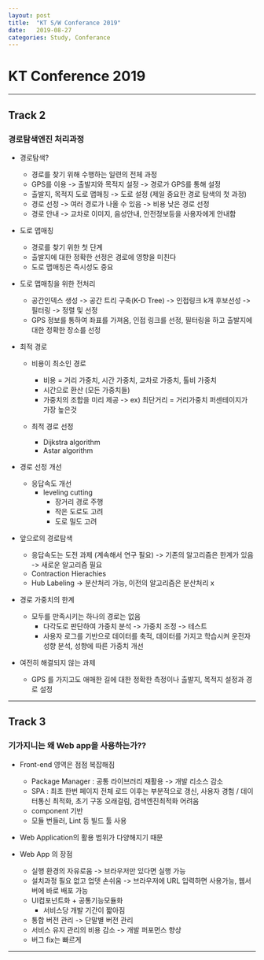 ```yaml
---
layout: post
title:  "KT S/W Conferance 2019"
date:   2019-08-27
categories: Study, Conferance
---
```


# KT Conference 2019

---

## Track 2

### 경로탐색엔진 처리과정

- 경로탐색?
    - 경로를 찾기 위해 수행하는 일련의 전체 과정
    - GPS를 이용 -> 출발지와 목적지 설정 -> 경로가 GPS를 통해 설정
    - 출발지, 목적지 도로 맵매칭 -> 도로 설정 (제일 중요한 경로 탐색의 첫 과정)
    - 경로 선정 -> 여러 경로가 나올 수 있음 -> 비용 낮은 경로 선정
    - 경로 안내 -> 교차로 이미지, 음성안내, 안전정보등을 사용자에게 안내함
    
- 도로 맵매칭
    - 경로를 찾기 위한 첫 단계
    - 출발지에 대한 정확한 선정은 경로에 영향을 미친다
    - 도로 맵매칭은 즉시성도 중요
    
- 도로 맵매칭을 위한 전처리
    - 공간인덱스 생성 -> 공간 트리 구축(K-D Tree) -> 인접링크 k개 후보선성 -> 필터링 -> 정렬 및 선정
    - GPS 정보를 통하여 좌표를 가져옴, 인접 링크를 선정, 필터링을 하고 출발지에 대한 정확한 장소를 선정

- 최적 경로
    - 비용이 최소인 경로
        - 비용 = 거리 가중치, 시간 가중치, 교차로 가중치, 톨비 가중치
        - 시간으로 환산 (모든 가중치들)
        - 가중치의 조합을 미리 제공 ->  ex) 최단거리 = 거리가중치 퍼센테이지가 가장 높은것
        
    - 최적 경로 선정
        - Dijkstra algorithm
        - Astar algorithm

- 경로 선정 개선
    - 응답속도 개선
        - leveling cutting
            - 장거리 경로 주행
            - 작은 도로도 고려
            - 도로 밀도 고려

- 앞으로의 경로탐색
    - 응답속도는 도전 과제 (계속해서 연구 필요) -> 기존의 알고리즘은 한계가 있음 -> 새로운 알고리즘 필요
    - Contraction Hierachies
    - Hub Labeling -> 분산처리 가능, 이전의 알고리즘은 분산처리 x

- 경로 가중치의 한계
    - 모두를 만족시키는 하나의 경로는 없음
        - 다각도로 판단하여 가중치 분석 -> 가중치 조정 -> 테스트
        - 사용자 로그를 기반으로 데이터를 축적, 데이터를 가지고 학습시켜 운전자 성향 분석, 성향에 따른 가중치 개선

- 여전히 해결되지 않는 과제
    - GPS 를 가지고도 애매한 길에 대한 정확한 측정이나 출발지, 목적지 설정과 경로 설정

---

## Track 3

### 기가지니는 왜 Web app을 사용하는가??

- Front-end 영역은 점점 복잡해짐
    - Package Manager : 공통 라이브러리 재활용 -> 개발 리소스 감소
    - SPA : 최초 한번 페이지 전체 로드 이후는 부분적으로 갱신, 사용자 경험 / 데이터통신 최적화, 초기 구동 오래걸림, 검색엔진최적화 어려움
    - component 기반
    - 모듈 번들러, Lint 등 빌드 툴 사용
    
- Web Application의 활용 범위가 다양해지기 때문

- Web App 의 장점
    - 실행 환경의 자유로움 -> 브라우저만 있다면 실행 가능
    - 설치과정 필요 없고 업뎃 손쉬움 -> 브라우저에 URL 입력하면 사용가능, 웹서버에 바로 배포 가능
    - UI컴포넌트화 + 공통기능모듈화
        - 서비스당 개발 기간이 짧아짐
    - 통합 버전 관리 -> 단말별 버전 관리
    - 서비스 유지 관리의 비용 감소 -> 개발 퍼포먼스 향상
    - 버그 fix는 빠르게

---